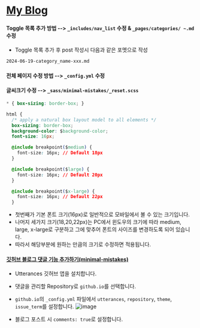 # [My Blog](https://sandokim.github.io/)

#### Toggle 목록 추가 방법 --> `_includes/nav_list` 수정 & `_pages/categories/ ~.md` 수정
- Toggle 목록 추가 후 post 작성시 다음과 같은 포멧으로 작성
```html
2024-06-19-category_name-xxx.md
```

#### 전체 페이지 수정 방법 --> `_config.yml` 수정

#### 글씨크기 수정 --> `_sass/minimal-mistakes/_reset.scss` 

```css
* { box-sizing: border-box; }

html {
  /* apply a natural box layout model to all elements */
  box-sizing: border-box;
  background-color: $background-color;
  font-size: 16px;

  @include breakpoint($medium) {
    font-size: 16px; // Default 18px
  }

  @include breakpoint($large) {
    font-size: 16px; // Default 20px
  }

  @include breakpoint($x-large) {
    font-size: 16px; // Default 22px
  }
```

- 첫번째가 기본 폰트 크기(16px)로 일반적으로 모바일에서 볼 수 있는 크기입니다.
- 나머지 세가지 크기(18,20,22px)는 PC에서 윈도우의 크기에 따라 medium, large, x-large로 구분하고 그에 맞추어 폰트의 사이즈를 변경하도록 되어 있습니다.
- 따라서 해당부분에 원하는 만큼의 크기로 수정하면 적용됩니다.

#### [깃허브 블로그 댓글 기능 추가하기(minimal-mistakes)](https://0530hwi.github.io/custom_blog/Custom_GitBlog5/)

- Utterances 깃허브 앱을 설치합니다.
- 댓글을 관리할 Repository로 `github.io`를 선택합니다.
- `github.io`의 `_config.yml` 파일에서 `utterances`, `repository`, `theme`, `issue_term`를 설정합니다.
![image](https://github.com/sandokim/sandokim.github.io/assets/74639652/f84c1955-1eea-4aa0-82cc-380d424ca506)

- 블로그 포스트 시 `comments: true`로 설정합니다.
